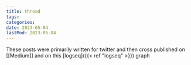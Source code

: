 ```yaml
---
title: thread
tags:
categories:
date: 2023-05-04
lastMod: 2023-05-04
---
```

These posts were primarily written for twitter and then cross published on [[Medium]] and on this [logseq]({{< ref "logseq" >}}) graph
